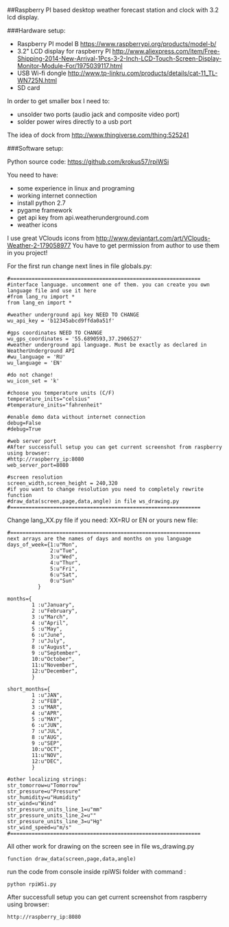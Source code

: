 ##Raspberry PI based desktop weather forecast station and clock with 3.2 lcd display.

###Hardware setup:

-   Raspberry PI model B https://www.raspberrypi.org/products/model-b/
-   3.2" LCD display for raspberry PI http://www.aliexpress.com/item/Free-Shipping-2014-New-Arrival-1Pcs-3-2-Inch-LCD-Touch-Screen-Display-Monitor-Module-For/1975039117.html
-   USB Wi-fi dongle http://www.tp-linkru.com/products/details/cat-11_TL-WN725N.html
-   SD card

In order to get smaller box I need to:
- unsolder two ports (audio jack and composite video port)
- solder power wires directly to a usb port

The idea of dock from http://www.thingiverse.com/thing:525241

###Software setup:

Python source code: https://github.com/krokus57/rpiWSi

You need to have:
-  some experience in linux and programing
-  working internet connection
-  install python 2.7
-  pygame framework
-  get api key from api.weatherunderground.com
-  weather icons

I use great VClouds icons from http://www.deviantart.com/art/VClouds-Weather-2-179058977
You have to get permission from author to use them in you project!

For the first run change next lines in file globals.py:

    #==============================================================
    #interface language. uncomment one of them. you can create you own language file and use it here
    #from lang_ru import *
    from lang_en import *
    
    #weather underground api key NEED TO CHANGE
    wu_api_key = 'b12345abcd9ffda0a51f'
    
    #gps coordinates NEED TO CHANGE
    wu_gps_coordinates = '55.6890593,37.2906527'
    #weather underground api language. Must be exactly as declared in WeatherUnderground API
    #wu_language = 'RU'
    wu_language = 'EN'
    
    #do not change!
    wu_icon_set = 'k'
    
    #choose you temperature units (C/F)
    temperature_inits="celsius"
    #temperature_inits="fahrenheit"
    
    #enable demo data without internet connection
    debug=False
    #debug=True
    
    #web server port
    #After successfull setup you can get current screenshot from raspberry using browser:
    #http://raspberry_ip:8080
    web_server_port=8080
    
    #screen resolution
    screen_width,screen_height = 240,320
    #if you want to change resolution you need to completely rewrite function 
    #draw_data(screen,page,data,angle) in file ws_drawing.py
    #==============================================================


Change lang_XX.py file if you need: XX=RU or EN or yours new file:

    #==============================================================
    next arrays are the names of days and months on you language
    days_of_week={1:u"Mon",
                  2:u"Tue",
                  3:u"Wed",
                  4:u"Thur",
                  5:u"Fri",
                  6:u"Sat",
                  0:u"Sun"
              }
              
    months={
            1 :u"January",
            2 :u"February",
            3 :u"March",
            4 :u"April",
            5 :u"May",
            6 :u"June",
            7 :u"July",
            8 :u"August",
            9 :u"September",
            10:u"October",
            11:u"November",
            12:u"December",
            }
            
    short_months={
            1 :u"JAN",
            2 :u"FEB",
            3 :u"MAR",
            4 :u"APR",
            5 :u"MAY",
            6 :u"JUN",
            7 :u"JUL",
            8 :u"AUG",
            9 :u"SEP",
            10:u"OCT",
            11:u"NOV",
            12:u"DEC",
            }
            
    #other localizing strings:
    str_tomorrow=u"Tomorrow"
    str_pressure=u"Pressure"
    str_humidity=u"Humidity"
    str_wind=u"Wind"
    str_pressure_units_line_1=u"mm"
    str_pressure_units_line_2=u""
    str_pressure_units_line_3=u"Hg"
    str_wind_speed=u"m/s"
    #==============================================================


All other work for drawing on the screen see in file ws_drawing.py

    function draw_data(screen,page,data,angle)

run the code from console inside rpiWSi folder with command :

    python rpiWSi.py

After successfull setup you can get current screenshot from raspberry using browser:

    http://raspberry_ip:8080
